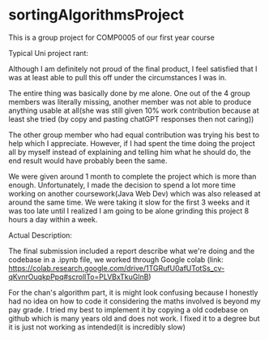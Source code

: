 # sortingAlgorithmsProject
This is a group project for COMP0005 of our first year course

Typical Uni project rant:

Although I am definitely not proud of the final product, I feel satisfied that I was at least able to pull this off under the circumstances I was in.

The entire thing was basically done by me alone. One out of the 4 group members was literally missing, another member was not able to produce anything usable at all(she was still given 10% work contribution because at least she tried (by copy and pasting chatGPT responses then not caring))

The other group member who had equal contribution was trying his best to help which I appreciate. However, if I had spent the time doing the project all by myself instead of explaining and telling him what he should do, the end result would have probably been the same.

We were given around 1 month to complete the project which is more than enough. Unfortunately, I made the decision to spend a lot more time working on another coursework(Java Web Dev) which was also released at around the same time. We were taking it slow for the first 3 weeks and it was too late until I realized I am going to be alone grinding this project 8 hours a day within a week.

Actual Description:

The final submission included a report describe what we're doing and the codebase in a .ipynb file, we worked through Google colab (link: https://colab.research.google.com/drive/1TGRufU0afUTotSs_cv-qKvnrOuqkpPpq#scrollTo=PLVBxTkuGlnB)

For the chan's algorithm part, it is might look confusing because I honestly had no idea on how to code it considering the maths involved is beyond my pay grade. I tried my best to implement it by copying a old codebase on github which is many years old and does not work. I fixed it to a degree but it is just not working as intended(it is incredibly slow)
